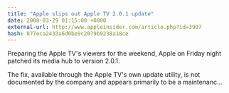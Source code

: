 ```yaml
---
title: "Apple slips out Apple TV 2.0.1 update"
date: 2008-03-29 01:15:00 +0000
external-url: http://www.appleinsider.com/article.php?id=3907
hash: 877eca2433a6d0be9c2079b9238a18ce
---
```


Preparing the Apple TV's viewers for the weekend, Apple on Friday night patched its media hub to version 2.0.1.

The fix, available through the Apple TV's own update utility, is not documented by the company and appears primarily to be a maintenanc...
